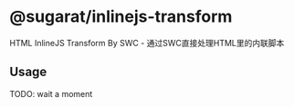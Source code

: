 # @sugarat/inlinejs-transform

HTML InlineJS Transform By SWC - 通过SWC直接处理HTML里的内联脚本

## Usage
TODO: wait a moment
